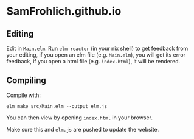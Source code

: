 # SamFrohlich.github.io

## Editing

Edit in `Main.elm`.
Run `elm reactor` (in your nix shell) to get feedback from your editing, if you open an elm file (e.g. `Main.elm`), you will get its error feedback, if you open a html file (e.g. `index.html`), it will be rendered.

## Compiling

Compile with:

```
elm make src/Main.elm --output elm.js
```

You can then view by opening `index.html` in your browser.

Make sure this and `elm.js` are pushed to update the website.